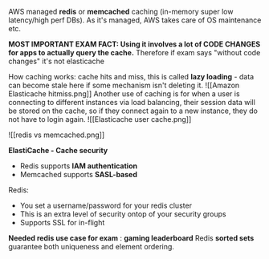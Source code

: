 AWS managed **redis** or **memcached** caching (in-memory super low latency/high perf DBs).
As it's managed, AWS takes care of OS maintenance etc. 

**MOST IMPORTANT EXAM FACT: Using it involves a lot of CODE CHANGES for apps to actually query the cache.**
Therefore if exam says "without code changes" it's not elasticache

How caching works: cache hits and miss, this is called **lazy loading** - data can become stale here if some mechanism isn't deleting it.
![[Amazon Elasticache hitmiss.png]]
Another use of caching is for when a user is connecting to different instances via load balancing, their session data will be stored on the cache, so if they connect again to a new instance, they do not have to login again.
![[Elasticache user cache.png]]

![[redis vs memcached.png]]

**ElastiCache - Cache security**

- Redis supports **IAM authentication**
- Memcached supports **SASL-based**

Redis:
- You set a username/password for your redis cluster
- This is an extra level of security ontop of your security groups
- Supports SSL for in-flight

**Needed redis use case for exam** : **gaming leaderboard**
Redis **sorted sets** guarantee both uniqueness and element ordering.